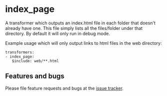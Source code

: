 # index_page

A transformer which outputs an index.html file in each folder that doesn't
already have one. This file simply lists all the files/folder under that
directory. By default it will only run in debug mode.

Example usage which will only output links to html files in the web directory:

```
transformers:
- index_page:
   $include: web/**.html
```

## Features and bugs

Please file feature requests and bugs at the [issue tracker][tracker].

[tracker]: https://github.com/google/index_page/issues
